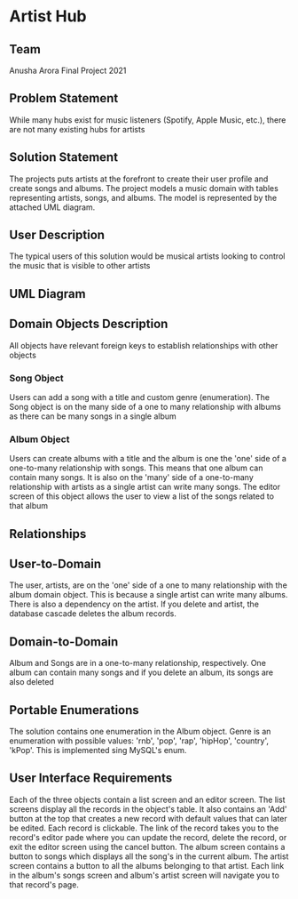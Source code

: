 # Artist Hub
## Team
Anusha Arora
Final Project 2021
## Problem Statement
While many hubs exist for music listeners (Spotify, Apple Music, etc.), there are not many existing hubs for artists

## Solution Statement
The projects puts artists at the forefront to create their user profile and create songs and albums. The project models a music domain with tables representing artists, songs, and albums. The model is represented by the attached UML diagram.

## User Description
The typical users of this solution would be musical artists looking to control the music that is visible to other artists

## UML Diagram

## Domain Objects Description
All objects have relevant foreign keys to establish relationships with other objects

### Song Object
Users can add a song with a title and custom genre (enumeration). The Song object is on the many side of a one to many relationship with albums as there can be many songs in a single album
### Album Object
Users can create albums with a title and the album is one the 'one' side of a one-to-many relationship with songs. This means that one album can contain many songs. It is also on the 'many' side of a one-to-many relationship with artists as a single artist can write many songs. The editor screen of this object allows the user to view a list of the songs related to that album

## Relationships
## User-to-Domain
The user, artists, are on the 'one' side of a one to many relationship with the album domain object. This is because a single artist can write many albums. There is also a dependency on the artist. If you delete and artist, the database cascade deletes the album records.

## Domain-to-Domain
Album and Songs are in a one-to-many relationship, respectively. One album can contain many songs and if you delete an album, its songs are also deleted

## Portable Enumerations
The solution contains one enumeration in the Album object. Genre is an enumeration with possible values: 'rnb', 'pop', 'rap', 'hipHop', 'country', 'kPop'. This is implemented sing MySQL's enum.

## User Interface Requirements
Each of the three objects contain a list screen and an editor screen. The list screens display all the records in the object's table. It also contains an 'Add' button at the top that creates a new record with default values that can later be edited. Each record is clickable. The link of the record takes you to the record's editor pade where you can update the record, delete the record, or exit the editor screen using the cancel button. The album screen contains a button to songs which displays all the song's in the current album. The artist screen contains a button to all the albums belonging to that artist. Each link in the album's songs screen and album's artist screen will navigate you to that record's page.
